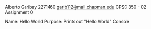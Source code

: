 Alberto Garibay
2271460
garib112@mail.chapman.edu
CPSC 350 - 02
Assignment 0

Name: Hello World
Purpose: Prints out "Hello World" Console